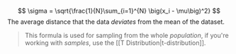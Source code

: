 $$
\sigma = \sqrt{\frac{1}{N}\sum_{i=1}^{N} \big(x_i - \mu\big)^2}
$$
The average distance that the data *deviates* from the mean of the dataset.

> This formula is used for sampling from the whole *population*, if you're working with *samples*, use the [[T Distribution|t-distribution]].
